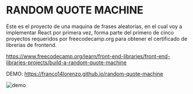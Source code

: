 # RANDOM QUOTE MACHINE

Este es el proyecto de una maquina de frases aleatorias, en el cual voy a implementar React por primera vez, forma parte del primero de cinco proyectos requeridos por freecodecamp.org para obtener el certificado de librerias de frontend.

https://www.freecodecamp.org/learn/front-end-libraries/front-end-libraries-projects/build-a-random-quote-machine

DEMO: https://franco14lorenzo.github.io/random-quote-machine

![demo](https://i.ibb.co/yqjcb01/random-quote-machine.png)

